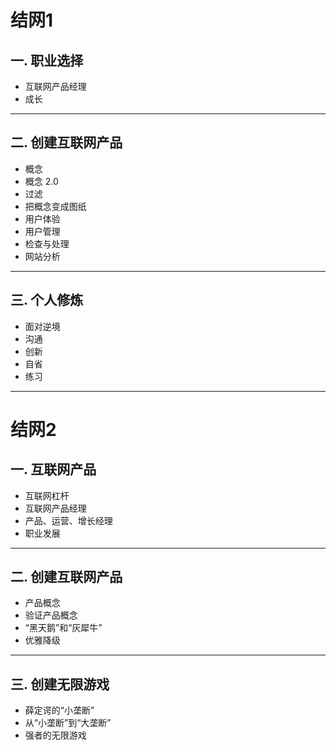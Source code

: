 # 结网1

## 一. **职业选择**

- 互联网产品经理
- 成长

---

## 二. **创建互联网产品**

- 概念
- 概念 2.0
- 过滤
- 把概念变成图纸
- 用户体验
- 用户管理
- 检查与处理
- 网站分析

---

## 三. 个人修炼

- 面对逆境
- 沟通
- 创新
- 自省
- 练习



---

# 结网2

## 一. **互联网产品**

- 互联网杠杆
- 互联网产品经理
- 产品、运营、增长经理
- 职业发展

---

## 二. **创建互联网产品**

- 产品概念
- 验证产品概念
- “黑天鹅”和“灰犀牛”
- 优雅降级

---

## 三. **创建无限游戏**

- 薛定谔的“小垄断”
- 从“小垄断”到“大垄断”
- 强者的无限游戏